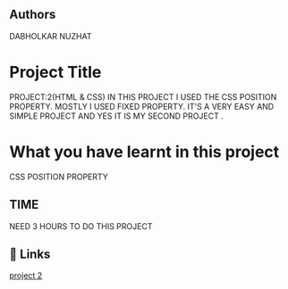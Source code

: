  ## Authors 
 DABHOLKAR NUZHAT 
# Project Title

PROJECT:2(HTML & CSS)
IN THIS PROJECT I USED THE CSS POSITION PROPERTY.
MOSTLY I USED FIXED PROPERTY. IT'S A VERY EASY AND SIMPLE PROJECT AND YES IT IS MY SECOND PROJECT .



 # What you have learnt in this project
CSS POSITION PROPERTY 

## TIME
 NEED 3 HOURS TO DO THIS PROJECT

## 🔗 Links
[project 2](https://project3a.netlify.app/)
